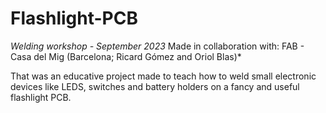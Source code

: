 # Flashlight-PCB
*Welding workshop - September 2023*
Made in collaboration with: FAB - Casa del Mig (Barcelona; Ricard Gómez and Oriol Blas)*

That was an educative project made to teach how to weld small electronic devices like LEDS, switches and battery holders on a fancy and useful flashlight PCB.


